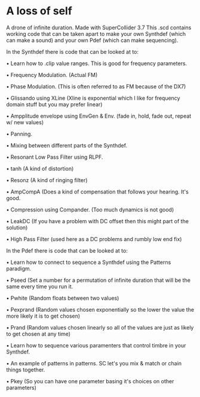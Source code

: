 # A loss of self
A drone of infinite duration.
Made with SuperCollider 3.7
This .scd contains working code that can be taken apart to make your own Synthdef (which can make a sound) and your own Pdef (which can make sequencing).

In the Synthdef there is code that can be looked at to: 

• Learn how to .clip value ranges. This is good for frequency parameters.

• Frequency Modulation. (Actual FM)

• Phase Modulation. (This is often referred to as FM because of the DX7)

• Glissando using XLine (Xline is exponential which I like for frequency domain stuff but you may prefer linear)

• Ampplitude envelope using EnvGen & Env. (fade in, hold, fade out, repeat w/ new values)

• Panning.

• Mixing between different parts of the Synthdef.

• Resonant Low Pass Filter using RLPF.

• tanh (A kind of distortion)

• Resonz (A kind of ringing filter)

• AmpCompA (Does a kind of compensation that follows your hearing. It's good.

• Compression using Compander. (Too much dynamics is not good)

• LeakDC (If you have a problem with DC offset then this might part of the solution)

• High Pass Filter (used here as a DC problems and rumbly low end fix)

In the Pdef there is code that can be looked at to:

• Learn how to connect to sequence a Synthdef using the Patterns paradigm.

• Pseed (Set a number for a permutation of infinite duration that will be the same every time you run it.

• Pwhite (Random floats between two values)

• Pexprand (Random values chosen exponentially so the lower the value the more likely it is to get chosen)

• Prand (Random values chosen linearly so all of the values are just as likely to get chosen at any time)

• Learn how to sequence various paramenters that control timbre in your Synthdef.

• An example of patterns in patterns. SC let's you mix & match or chain things together.

• Pkey (So you can have one parameter basing it's choices on other parameters)
